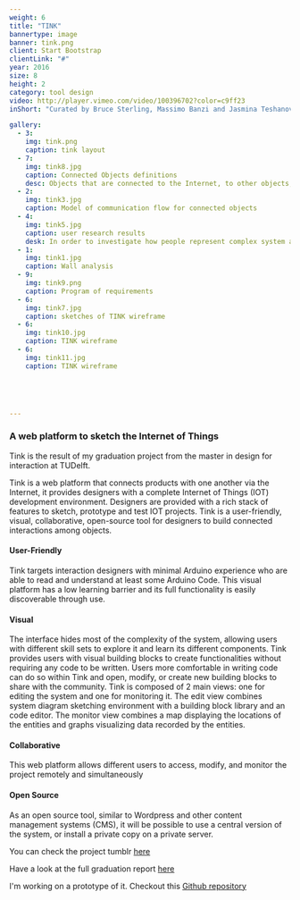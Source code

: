 ```yaml
---
weight: 6
title: "TINK"
bannertype: image
banner: tink.png
client: Start Bootstrap
clientLink: "#"
year: 2016
size: 8
height: 2
category: tool design
video: http://player.vimeo.com/video/100396702?color=c9ff23
inShort: "Curated by Bruce Sterling, Massimo Banzi and Jasmina Teshanovich, ['Casa Jasmina'](http://casajasmina.arduino.cc) is an ongoing pilot project in the business space of domestic electronic networking, or, “the Internet of Things in the Home.” The goal was to integrate traditional Italian skills in furniture and interior design with emergent skills in Italian open-source electronics."

gallery:
  - 3:
    img: tink.png
    caption: tink layout
  - 7:
    img: tink8.jpg
    caption: Connected Objects definitions
    desc: Objects that are connected to the Internet, to other objects, and to people. Connected objects are able to contain and/or create information. These objects do not necessarily look like computers, even though they have a micro-controller inside. Connected objects are able to make decisions or influence our decision making process.
  - 2:
    img: tink3.jpg
    caption: Model of communication flow for connected objects
  - 4:
    img: tink5.jpg
    caption: user research results
    desk: In order to investigate how people represent complex system a user research was conducted, people were ask to draw a "system diagram" of the functioning mechanisem of a product service system.
  - 1:
    img: tink1.jpg
    caption: Wall analysis
  - 9:
    img: tink9.png
    caption: Program of requirements
  - 6:
    img: tink7.jpg
    caption: sketches of TINK wireframe
  - 6:
    img: tink10.jpg
    caption: TINK wireframe
  - 6:
    img: tink11.jpg
    caption: TINK wireframe





---
```

### A web platform to sketch the Internet of Things
Tink is the result of my graduation project from the master in design for interaction at TUDelft.

Tink is a web platform that connects products with one another via the Internet, it provides designers with a complete Internet of Things (IOT) development environment.
Designers are provided with a rich stack of features to sketch, prototype and test IOT projects. Tink is a user-friendly, visual, collaborative, open-source tool for designers to build connected interactions among objects.

#### User-Friendly
Tink targets interaction designers with minimal Arduino experience who are able to read and understand at least some Arduino Code.
This visual platform has a low learning barrier and its full functionality is easily discoverable through use.

#### Visual
The interface hides most of the complexity of the system, allowing users with different skill sets to explore it and learn its different components.
Tink provides users with visual building blocks to create functionalities without requiring any code to be written. Users more comfortable in writing code can do so within Tink and open, modify, or create new building blocks to share with the community.
Tink is composed of 2 main views: one for editing the system and one for monitoring it.
The edit view combines system diagram sketching environment with a building block library and an code editor.
The monitor view combines a map displaying the locations of the entities and graphs visualizing data recorded by the entities.

#### Collaborative
This web platform allows different users to access, modify, and monitor the project remotely and simultaneously

#### Open Source
As an open source tool, similar to Wordpress and other content management systems (CMS), it will be possible to use a central version of the system, or install a private copy on a private server.

You can check the project tumblr [here](http://connectedobjects.tumblr.com/)


Have a look at the full graduation report [here](http://www.yumpu.com/en/document/view/55932182/tink-sketching-product-experiences-of-connected-objects)

I'm working on a prototype of it. Checkout this [Github repository](https://github.com/lorenzoromagnoli/tink)
